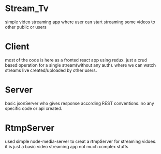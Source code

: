 # Stream_Tv
simple video streaming app where user can start streaming some videos to other public or users

# Client 
most of the code is here as a fronted react app using redux. just a crud based operation for a single stream(without any auth).
where we can watch streams live created/uploaded by other users.

# Server
basic jsonServer who gives response according REST conventions. no any specific code or api created. 

# RtmpServer
used simple node-media-server to creat a rtmpServer for streaming vidoes. it is just a basic video streaming app not much complex stuffs.



